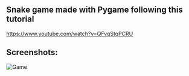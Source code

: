 ## Snake game made with Pygame following this tutorial
https://www.youtube.com/watch?v=QFvqStqPCRU
## Screenshots:
![Game](https://github.com/PatrykCieszynski/Pygame_Snake/Snake.png)
